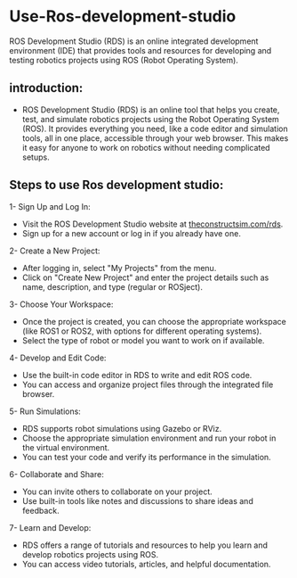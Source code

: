 # Use-Ros-development-studio
ROS Development Studio (RDS) is an online integrated development environment (IDE) that provides tools and resources for developing and testing robotics projects using ROS (Robot Operating System).

## introduction:
- ROS Development Studio (RDS) is an online tool that helps you create, test, and simulate robotics projects using the Robot Operating System (ROS). It provides everything you need, like a code editor and simulation tools, all in one place, accessible through your web browser. This makes it easy for anyone to work on robotics without needing complicated setups.

## Steps to use Ros development studio:

1- Sign Up and Log In:
   - Visit the ROS Development Studio website at [theconstructsim.com/rds](https://www.theconstructsim.com/rds/).
   - Sign up for a new account or log in if you already have one.
   
2- Create a New Project:
   - After logging in, select "My Projects" from the menu.
   - Click on "Create New Project" and enter the project details such as name, description, and type (regular or ROSject).
   
3- Choose Your Workspace:
   - Once the project is created, you can choose the appropriate workspace (like ROS1 or ROS2, with options for different operating systems).
   - Select the type of robot or model you want to work on if available.

4- Develop and Edit Code:
   - Use the built-in code editor in RDS to write and edit ROS code.
   - You can access and organize project files through the integrated file browser.

5- Run Simulations:
   - RDS supports robot simulations using Gazebo or RViz.
   - Choose the appropriate simulation environment and run your robot in the virtual environment.
   - You can test your code and verify its performance in the simulation.

6- Collaborate and Share:
   - You can invite others to collaborate on your project.
   - Use built-in tools like notes and discussions to share ideas and feedback.

7- Learn and Develop:
   - RDS offers a range of tutorials and resources to help you learn and develop robotics projects using ROS.
   - You can access video tutorials, articles, and helpful documentation.
